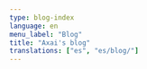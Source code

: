 ```yaml
---
type: blog-index
language: en
menu_label: "Blog"
title: "Axai's blog"
translations: ["es", "es/blog/"]
---
```

